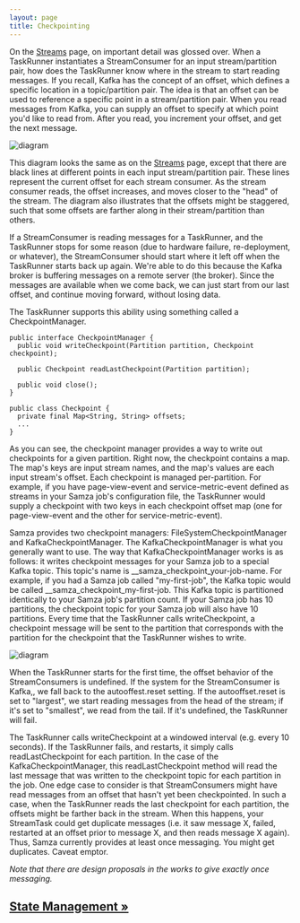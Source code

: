 ```yaml
---
layout: page
title: Checkpointing
---
```


On the [Streams](streams.html) page, on important detail was glossed over. When a TaskRunner instantiates a StreamConsumer for an input stream/partition pair, how does the TaskRunner know where in the stream to start reading messages. If you recall, Kafka has the concept of an offset, which defines a specific location in a topic/partition pair. The idea is that an offset can be used to reference a specific point in a stream/partition pair. When you read messages from Kafka, you can supply an offset to specify at which point you'd like to read from. After you read, you increment your offset, and get the next message.

![diagram](/img/0.7.0/learn/documentation/container/checkpointing.png)

This diagram looks the same as on the [Streams](streams.html) page, except that there are black lines at different points in each input stream/partition pair. These lines represent the current offset for each stream consumer. As the stream consumer reads, the offset increases, and moves closer to the "head" of the stream. The diagram also illustrates that the offsets might be staggered, such that some offsets are farther along in their stream/partition than others.

If a StreamConsumer is reading messages for a TaskRunner, and the TaskRunner stops for some reason (due to hardware failure, re-deployment, or whatever), the StreamConsumer should start where it left off when the TaskRunner starts back up again. We're able to do this because the Kafka broker is buffering messages on a remote server (the broker). Since the messages are available when we come back, we can just start from our last offset, and continue moving forward, without losing data.

The TaskRunner supports this ability using something called a CheckpointManager.

```
public interface CheckpointManager {
  public void writeCheckpoint(Partition partition, Checkpoint checkpoint);

  public Checkpoint readLastCheckpoint(Partition partition);

  public void close();
}

public class Checkpoint {
  private final Map<String, String> offsets;
  ...
}
```

As you can see, the checkpoint manager provides a way to write out checkpoints for a given partition. Right now, the checkpoint contains a map. The map's keys are input stream names, and the map's values are each input stream's offset. Each checkpoint is managed per-partition. For example, if you have page-view-event and service-metric-event defined as streams in your Samza job's configuration file, the TaskRunner would supply a checkpoint with two keys in each checkpoint offset map (one for page-view-event and the other for service-metric-event).

Samza provides two checkpoint managers: FileSystemCheckpointManager and KafkaCheckpointManager. The KafkaCheckpointManager is what you generally want to use. The way that KafkaCheckpointManager works is as follows: it writes checkpoint messages for your Samza job to a special Kafka topic. This topic's name is \_\_samza\_checkpoint\_your-job-name. For example, if you had a Samza job called "my-first-job", the Kafka topic would be called \_\_samza\_checkpoint\_my-first-job. This Kafka topic is partitioned identically to your Samza job's partition count. If your Samza job has 10 partitions, the checkpoint topic for your Samza job will also have 10 partitions. Every time that the TaskRunner calls writeCheckpoint, a checkpoint message will be sent to the partition that corresponds with the partition for the checkpoint that the TaskRunner wishes to write.

![diagram](/img/0.7.0/learn/documentation/container/checkpointing-2.png)

When the TaskRunner starts for the first time, the offset behavior of the StreamConsumers is undefined. If the system for the StreamConsumer is Kafka,, we fall back to the autooffest.reset setting. If the autooffset.reset is set to "largest", we start reading messages from the head of the stream; if it's set to "smallest", we read from the tail. If it's undefined, the TaskRunner will fail.

The TaskRunner calls writeCheckpoint at a windowed interval (e.g. every 10 seconds). If the TaskRunner fails, and restarts, it simply calls readLastCheckpoint for each partition. In the case of the KafkaCheckpointManager, this readLastCheckpoint method will read the last message that was written to the checkpoint topic for each partition in the job. One edge case to consider is that StreamConsumers might have read messages from an offset that hasn't yet been checkpointed. In such a case, when the TaskRunner reads the last checkpoint for each partition, the offsets might be farther back in the stream. When this happens, your StreamTask could get duplicate messages (i.e. it saw message X, failed, restarted at an offset prior to message X, and then reads message X again). Thus, Samza currently provides at least once messaging. You might get duplicates. Caveat emptor.

<!-- TODO Add a link to the fault tolerance SEP when one exists -->

*Note that there are design proposals in the works to give exactly once messaging.*

## [State Management &raquo;](state-management.html)
